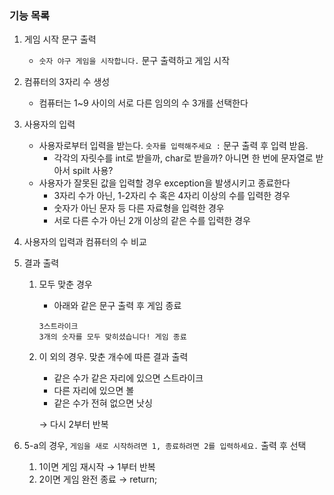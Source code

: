 ### 기능 목록

1. 게임 시작 문구 출력
    - `숫자 야구 게임을 시작합니다.` 문구 출력하고 게임 시작
2. 컴퓨터의 3자리 수 생성
    - 컴퓨터는 1~9 사이의 서로 다른 임의의 수 3개를 선택한다
3. 사용자의 입력
    - 사용자로부터 입력을 받는다. `숫자를 입력해주세요 :` 문구 출력 후 입력 받음.
        - 각각의 자릿수를 int로 받을까, char로 받을까? 아니면 한 번에 문자열로 받아서 spilt 사용?
    - 사용자가 잘못된 값을 입력할 경우 exception을 발생시키고 종료한다
        - 3자리 수가 아닌, 1-2자리 수 혹은 4자리 이상의 수를 입력한 경우
        - 숫자가 아닌 문자 등 다른 자료형을 입력한 경우
        - 서로 다른 수가 아닌 2개 이상의 같은 수를 입력한 경우

4. 사용자의 입력과 컴퓨터의 수 비교

    
5. 결과 출력
    1. 모두 맞춘 경우
        - 아래와 같은 문구 출력 후 게임 종료

        ```
        3스트라이크
        3개의 숫자를 모두 맞히셨습니다! 게임 종료
        ```

    2. 이 외의 경우. 맞춘 개수에 따른 결과 출력
        - 같은 수가 같은 자리에 있으면 스트라이크
        - 다른 자리에 있으면 볼
        - 같은 수가 전혀 없으면 낫싱

       → 다시 2부터 반복

6. 5-a의 경우, `게임을 새로 시작하려면 1, 종료하려면 2를 입력하세요.` 출력 후 선택
    1. 1이면 게임 재시작 → 1부터 반복
    2. 2이면 게임 완전 종료 → return;